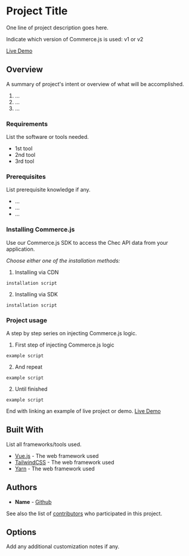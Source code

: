 # Project Title

One line of project description goes here.

Indicate which version of Commerce.js is used: v1 or v2

[Live Demo]()

## Overview

A summary of project's intent or overview of what will be accomplished.
1. ...
2. ...
3. ...

### Requirements

List the software or tools needed.
- 1st tool
- 2nd tool
- 3rd tool

### Prerequisites

List prerequisite knowledge if any.
- ...
- ...
- ...


### Installing Commerce.js

Use our Commerce.js SDK to access the Chec API data from your application.

*Choose either one of the installation methods:* 

1. Installing via CDN

```
installation script
```

2. Installing via SDK

```
installation script
```

### Project usage

A step by step series on injecting Commerce.js logic.

1. First step of injecting Commerce.js logic

```
example script
```

2. And repeat

```
example script
```

2. Until finished

```
example script
```

End with linking an example of live project or demo.
[Live Demo]()


## Built With

List all frameworks/tools used.

* [Vue.js](link) - The web framework used
* [TailwindCSS](link) - The web framework used
* [Yarn](link) - The web framework used

## Authors

* **Name** - [Github](https://github.com/chec)

See also the list of [contributors](https://github.com/your/project/contributors) who participated in this project.

## Options

Add any additional customization notes if any.
